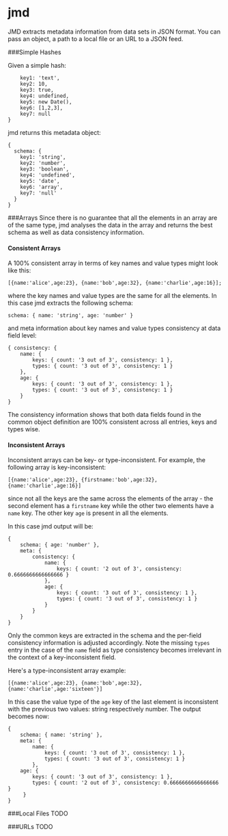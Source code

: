 # jmd

JMD extracts metadata information from data sets in JSON format. You can pass an object, a path to a local file or an URL to a JSON feed. 

###Simple Hashes

Given a simple hash: 

```{
	key1: 'text',
	key2: 10,
	key3: true,
	key4: undefined,
	key5: new Date(),
	key6: [1,2,3],
	key7: null
}
```

jmd returns this metadata object:

```
{
  schema: {
	key1: 'string',
    key2: 'number',
    key3: 'boolean',
    key4: 'undefined',
    key5: 'date',
    key6: 'array',
    key7: 'null'
  }
}
```

###Arrays
Since there is no guarantee that all the elements in an array are of the same type, jmd analyses the data in the array and returns the best schema as well as data consistency information.

#### Consistent Arrays
A 100% consistent array in terms of key names and value types might look like this:

`[{name:'alice',age:23}, {name:'bob',age:32}, {name:'charlie',age:16}];`

where the key names and value types are the same for all the elements. In this case jmd extracts the following schema:

```
schema: { name: 'string', age: 'number' }
```

and meta information about key names and value types consistency at data field level:

```
{ consistency: {
	name: { 
		keys: { count: '3 out of 3', consistency: 1 },
     	types: { count: '3 out of 3', consistency: 1 }
	},
	age: {
		keys: { count: '3 out of 3', consistency: 1 },
		types: { count: '3 out of 3', consistency: 1 }
	}
}
``` 

The consistency information shows that both data fields found in the common object definition are 100% consistent across all entries, keys and types wise.

#### Inconsistent Arrays

Inconsistent arrays can be key- or type-inconsistent.
For example, the following array is key-inconsistent:

`[{name:'alice',age:23}, {firstname:'bob',age:32}, {name:'charlie',age:16}]`

since not all the keys are the same across the elements of the array - the second element has a `firstname` key while the other two elements have a `name` key. The other key `age` is present in all the elements.

In this case jmd output will be:

```
{
	schema: { age: 'number' },
	meta: {
		consistency: {
			name: {
				keys: { count: '2 out of 3', consistency: 0.6666666666666666 }
			},
  			age: {
  				keys: { count: '3 out of 3', consistency: 1 },
  				types: { count: '3 out of 3', consistency: 1 }
  			}
  		}
	}
}
```

Only the common keys are extracted in the schema and the per-field consistency information is adjusted accordingly. Note the missing `types` entry in the case of the `name` field as type consistency becomes irrelevant in the context of a key-inconsistent field.

Here's a type-inconsistent array example:

`[{name:'alice',age:23}, {name:'bob',age:32}, {name:'charlie',age:'sixteen'}]`

In this case the value type of the `age` key of the last element is inconsistent with the previous two values: string respectively number. The output becomes now: 

```
{
    schema: { name: 'string' },
    meta: {
        name: {
            keys: { count: '3 out of 3', consistency: 1 },
            types: { count: '3 out of 3', consistency: 1 }
        },
    age: {
        keys: { count: '3 out of 3', consistency: 1 },
        types: { count: '2 out of 3', consistency: 0.6666666666666666 }
     }
}
```

###Local Files
TODO

###URLs
TODO

